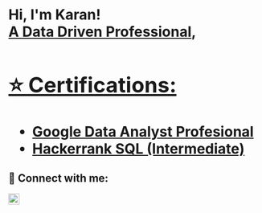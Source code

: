 <h1>Hi, I'm Karan! <br/><a href="https://github.com/Karansavla786">A Data Driven Professional</a>, <a href="https://www.linkedin.com/in/karansavla99/">

<h2>⭐️ Certifications:</h2>

- [Google Data Analyst Profesional](https://www.credly.com/badges/dc00fa02-b3d6-4023-afd3-4052a103f6b6?source=linked_in_profile)
- [Hackerrank SQL (Intermediate)](https://www.hackerrank.com/certificates/145c5758e719)

<h2> 🤳 Connect with me:</h2>


[<img align="left" alt="Karan Savla | LinkedIn" width="22px" src="https://cdn.jsdelivr.net/npm/simple-icons@v3/icons/linkedin.svg" />][linkedin]

[linkedin]: https://www.linkedin.com/in/karansavla99/

